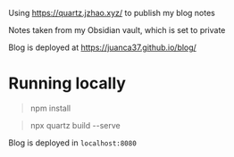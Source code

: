 Using https://quartz.jzhao.xyz/ to publish my blog notes

Notes taken from my Obsidian vault, which is set to private

Blog is deployed at https://juanca37.github.io/blog/

# Running locally
> npm install

> npx quartz build --serve

Blog is deployed in ``localhost:8080``